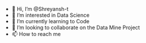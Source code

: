 - 👋 Hi, I’m @Shreyansh-t
- 👀 I’m interested in Data Science
- 🌱 I’m currently learning to Code
- 💞️ I’m looking to collaborate on the Data Mine Project
- 📫 How to reach me 

<!---
Shreyansh-t/Shreyansh-t is a ✨ special ✨ repository because its `README.md` (this file) appears on your GitHub profile.
You can click the Preview link to take a look at your changes.
--->
